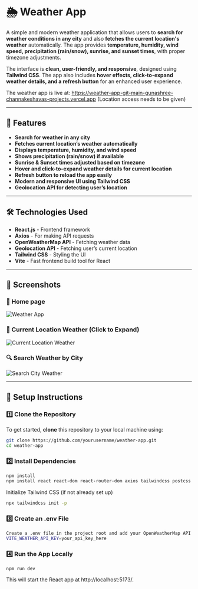 # 🌦 Weather App

A simple and modern weather application that allows users to **search for weather conditions in any city** and also **fetches the current location's weather** automatically. The app provides **temperature, humidity, wind speed, precipitation (rain/snow), sunrise, and sunset times**, with proper timezone adjustments.  

The interface is **clean, user-friendly, and responsive**, designed using **Tailwind CSS**. The app also includes **hover effects, click-to-expand weather details, and a refresh button** for an enhanced user experience.  

The weather app is live at: https://weather-app-git-main-gunashree-channakeshavas-projects.vercel.app
(Location access needs to be given)


---

## 🚀 Features

- **Search for weather in any city**  
- **Fetches current location’s weather automatically**  
- **Displays temperature, humidity, and wind speed**  
- **Shows precipitation (rain/snow) if available**  
- **Sunrise & Sunset times adjusted based on timezone**  
- **Hover and click-to-expand weather details for current location**  
- **Refresh button to reload the app easily**  
- **Modern and responsive UI using Tailwind CSS**  
- **Geolocation API for detecting user’s location**  

---

## 🛠️ Technologies Used

- **React.js** - Frontend framework  
- **Axios** - For making API requests  
- **OpenWeatherMap API** - Fetching weather data  
- **Geolocation API** - Fetching user’s current location  
- **Tailwind CSS** - Styling the UI  
- **Vite** - Fast frontend build tool for React  

---

## 📸 Screenshots

### 🌅 Home page
![Weather App](p2.png)

### 📍 Current Location Weather (Click to Expand)
![Current Location Weather](p3.png)

### 🔍 Search Weather by City
![Search City Weather](p4.png)


---

## 🔧 Setup Instructions

### 1️⃣ Clone the Repository

To get started, **clone** this repository to your local machine using:

```sh
git clone https://github.com/yourusername/weather-app.git
cd weather-app
```

### 2️⃣ Install Dependencies
```sh
npm install
npm install react react-dom react-router-dom axios tailwindcss postcss autoprefixer
```
Initialize Tailwind CSS (if not already set up)
```sh
npx tailwindcss init -p
```

### 3️⃣ Create an .env File
```sh
Create a .env file in the project root and add your OpenWeatherMap API key:
VITE_WEATHER_API_KEY=your_api_key_here
```

### 4️⃣ Run the App Locally
```sh
npm run dev
```
This will start the React app at http://localhost:5173/.

